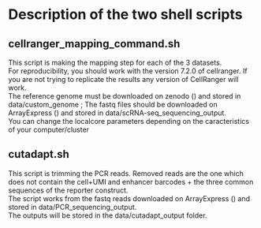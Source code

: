 # Description of the two shell scripts 

## cellranger_mapping_command.sh
This script is making the mapping step for each of the 3 datasets. <br>
For reproducibility, you should work with the version 7.2.0 of cellranger. If you are not trying to replicate the results any version of CellRanger will work. <br>
The reference genome must be downloaded on zenodo () and stored in data/custom_genome ; The fastq files should be downloaded on ArrayExpress () and stored in data/scRNA-seq_sequencing_output. <br>
You can change the localcore parameters depending on the caracteristics of your computer/cluster

## cutadapt.sh
This script is trimming the PCR reads. Removed reads are the one which does not contain the cell+UMI and enhancer barcodes + the three common sequences of the reporter construct. <br>
The script works from the fastq reads downloaded on ArrayExpress () and stored in data/PCR_sequencing_output. <br>
The outputs will be stored in the data/cutadapt_output folder.